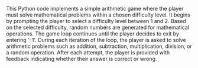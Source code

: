 This Python code implements a simple arithmetic game where the player must solve mathematical problems within a chosen difficulty level. It begins by prompting the player to select a difficulty level between 1 and 2. Based on the selected difficulty, random numbers are generated for mathematical operations. The game loop continues until the player decides to exit by entering '-1'. During each iteration of the loop, the player is asked to solve arithmetic problems such as addition, subtraction, multiplication, division, or a random operation. After each attempt, the player is provided with feedback indicating whether their answer is correct or wrong.
